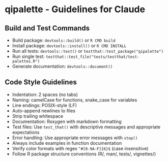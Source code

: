 # qipalette - Guidelines for Claude

## Build and Test Commands
- Build package: `devtools::build()` or `R CMD build`
- Install package: `devtools::install()` or `R CMD INSTALL`
- Run all tests: `devtools::test()` or `testthat::test_package("qipalette")`
- Run single test: `testthat::test_file("tests/testthat/test-palettes.R")`
- Generate documentation: `devtools::document()`

## Code Style Guidelines
- Indentation: 2 spaces (no tabs)
- Naming: camelCase for functions, snake_case for variables
- Line endings: POSIX-style (LF)
- Auto-append newlines to files
- Strip trailing whitespace
- Documentation: Roxygen with markdown formatting
- Test files: Use `test_that()` with descriptive messages and appropriate expectations
- Error handling: Use appropriate error messages with `stop()`
- Always include examples in function documentation
- Verify color formats with regex `^#[0-9A-F]{6}$` (case insensitive)
- Follow R package structure conventions (R/, man/, tests/, vignettes/)